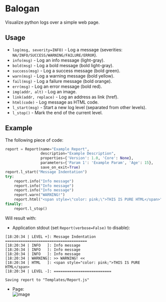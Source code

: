 # Balogan
Visualize python logs over a simple web page.

## Usage
- `log(msg, severity=INFO)` - Log a message (severities: `NA/INFO/SUCCESS/WARNING/FAILURE/ERROR`).
- `info(msg)` - Log an info message (light-gray).
- `bold(msg)` - Log a bold message (bold light-gray).
- `success(msg)` - Log a success message (bold green).
- `warn(msg)` - Log a warning message (bold yellow).
- `fail(msg)` - Log a failure message (bold orange).
- `err(msg)` - Log an error message (bold red).
- `img(addr, alt)` - Log an image.
- `link(addr, replace)` - Log an address as link (href).
- `html(code)` - Log message as HTML code.
- `l_start(msg)` - Start a new log level (separated from other levels).
- `l_stop()` - Mark the end of the current level.

## Example
The following piece of code:
```python
report = Report(name="Example Report",
                description="Example Description",
                properties={'Version': 1.0, 'Core': None},
                parameters={'Param 1': 'Example Param', 'Age': 15},
                save_on_exit=True)
report.l_start("Message Indentation")
try:
    report.info("Info message")
    report.info("Info message")
    report.info("Info message")
    report.warn("WARNING!")
    report.html("<span style=\"color: pink;\">THIS IS PURE HTML</span>")
finally:
    report.l_stop()
```
Will result with:
- Application stdout (set `Report(verbose=False)` to disable):
```
[18:20:34 | LEVEL +]: Message Indentation
=====================================
[18:20:34 | INFO   ]: Info message
[18:20:34 | INFO   ]: Info message
[18:20:34 | INFO   ]: Info message
[18:20:34 | WARNING]: >> WARNING! <<
[18:20:34 | HTML   ]: <span style="color: pink;">THIS IS PURE HTML</span>
[18:20:34 | LEVEL -]: ==========================

Saving report to "Templates/Report.js"
```
- Page:<br>
![image](https://github.com/user-attachments/assets/18ad6031-9067-404f-9536-e7b14b729fe5)

